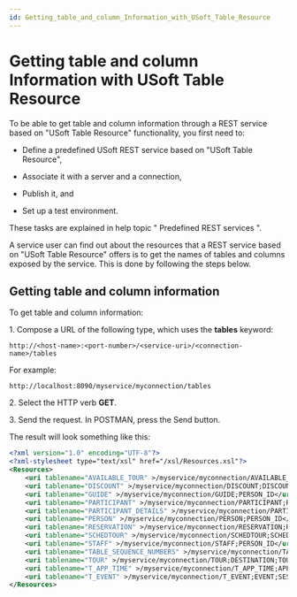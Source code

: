 ```yaml
---
id: Getting_table_and_column_Information_with_USoft_Table_Resource
---
```


# Getting table and column Information with USoft Table Resource

To be able to get table and column information through a REST service based on "USoft Table Resource" functionality, you first need to:

- Define a predefined USoft REST service based on "USoft Table Resource",

- Associate it with a server and a connection,
- Publish it, and
- Set up a test environment.  

These tasks are explained in help topic " Predefined REST services ".

A service user can find out about the resources that a REST service based on "USoft Table Resource" offers is to get the names of tables and columns exposed by the service. This is done by following the steps below.

## Getting table and column information

To get table and column information:

1. Compose a URL of the following type, which uses the **tables** keyword:

```
http://<host-name>:<port-number>/<service-uri>/<connection-name>/tables
```

For example:

```
http://localhost:8090/myservice/myconnection/tables
```

2. Select the HTTP verb **GET**.

3. Send the request. In POSTMAN, press the Send button.

The result will look something like this:

```xml
<?xml version="1.0" encoding="UTF-8"?>
<?xml-stylesheet type="text/xsl" href="/xsl/Resources.xsl"?>
<Resources>
    <uri tablename="AVAILABLE_TOUR" >/myservice/myconnection/AVAILABLE_TOUR;SCHEDTOUR_ID</uri>
    <uri tablename="DISCOUNT" >/myservice/myconnection/DISCOUNT;DISCOUNT_ID</uri>
    <uri tablename="GUIDE" >/myservice/myconnection/GUIDE;PERSON_ID</uri>
    <uri tablename="PARTICIPANT" >/myservice/myconnection/PARTICIPANT;RES_ID;PERSON_ID</uri>
    <uri tablename="PARTICIPANT_DETAILS" >/myservice/myconnection/PARTICIPANT_DETAILS;RES_ID;PERSON_ID</uri>
    <uri tablename="PERSON" >/myservice/myconnection/PERSON;PERSON_ID</uri>
    <uri tablename="RESERVATION" >/myservice/myconnection/RESERVATION;RES_ID</uri>
    <uri tablename="SCHEDTOUR" >/myservice/myconnection/SCHEDTOUR;SCHEDTOUR_ID</uri>
    <uri tablename="STAFF" >/myservice/myconnection/STAFF;PERSON_ID</uri>
    <uri tablename="TABLE_SEQUENCE_NUMBERS" >/myservice/myconnection/TABLE_SEQUENCE_NUMBERS;TABLE_NAME;SEQNO</uri>
    <uri tablename="TOUR" >/myservice/myconnection/TOUR;DESTINATION;TOUR_TYPE</uri>
    <uri tablename="T_APP_TIME" >/myservice/myconnection/T_APP_TIME;APP_YEAR;APP_MONTH;APP_DAY;APP_HOUR;APP_MINUTE;APP_SECOND</uri>
    <uri tablename="T_EVENT" >/myservice/myconnection/T_EVENT;EVENT;SESSION_ID</uri>
</Resources>
```